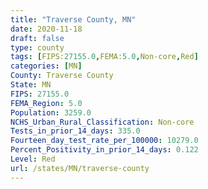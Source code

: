 ```yaml
---
title: "Traverse County, MN"
date: 2020-11-18
draft: false
type: county
tags: [FIPS:27155.0,FEMA:5.0,Non-core,Red]
categories: [MN]
County: Traverse County
State: MN
FIPS: 27155.0
FEMA_Region: 5.0
Population: 3259.0
NCHS_Urban_Rural_Classification: Non-core
Tests_in_prior_14_days: 335.0
Fourteen_day_test_rate_per_100000: 10279.0
Percent_Positivity_in_prior_14_days: 0.122
Level: Red
url: /states/MN/traverse-county
---
```



